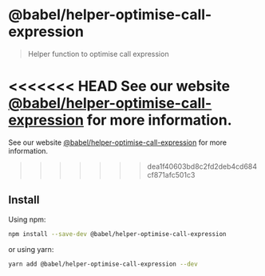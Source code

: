 # @babel/helper-optimise-call-expression

> Helper function to optimise call expression

<<<<<<< HEAD
See our website [@babel/helper-optimise-call-expression](https://babeljs.io/docs/en/next/babel-helper-optimise-call-expression.html) for more information.
=======
See our website [@babel/helper-optimise-call-expression](https://babeljs.io/docs/en/babel-helper-optimise-call-expression) for more information.
>>>>>>> dea1f40603bd8c2fd2deb4cd684cf871afc501c3

## Install

Using npm:

```sh
npm install --save-dev @babel/helper-optimise-call-expression
```

or using yarn:

```sh
yarn add @babel/helper-optimise-call-expression --dev
```
